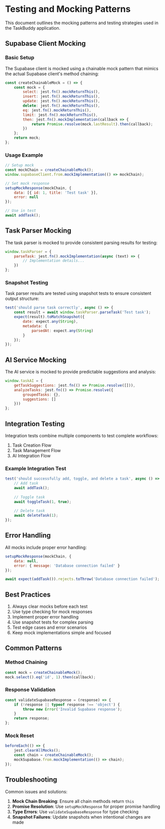 # Testing and Mocking Patterns

This document outlines the mocking patterns and testing strategies used in the TaskBuddy application.

## Supabase Client Mocking

### Basic Setup

The Supabase client is mocked using a chainable mock pattern that mimics the actual Supabase client's method chaining:

```javascript
const createChainableMock = () => {
    const mock = {
        select: jest.fn().mockReturnThis(),
        insert: jest.fn().mockReturnThis(),
        update: jest.fn().mockReturnThis(),
        delete: jest.fn().mockReturnThis(),
        eq: jest.fn().mockReturnThis(),
        limit: jest.fn().mockReturnThis(),
        then: jest.fn().mockImplementation(callback => {
            return Promise.resolve(mock.lastResult).then(callback);
        })
    };
    return mock;
};
```

### Usage Example

```javascript
// Setup mock
const mockChain = createChainableMock();
window.supabaseClient.from.mockImplementation(() => mockChain);

// Set mock response
setupMockResponse(mockChain, {
    data: [{ id: 1, title: 'Test task' }],
    error: null
});

// Use in test
await addTask();
```

## Task Parser Mocking

The task parser is mocked to provide consistent parsing results for testing:

```javascript
window.taskParser = {
    parseTask: jest.fn().mockImplementation(async (text) => {
        // Implementation details...
    })
};
```

### Snapshot Testing

Task parser results are tested using snapshot tests to ensure consistent output structure:

```javascript
test('should parse task correctly', async () => {
    const result = await window.taskParser.parseTask('Test task');
    expect(result).toMatchSnapshot({
        date: expect.any(String),
        metadata: {
            parsedAt: expect.any(String)
        }
    });
});
```

## AI Service Mocking

The AI service is mocked to provide predictable suggestions and analysis:

```javascript
window.taskAI = {
    getTaskSuggestions: jest.fn(() => Promise.resolve([])),
    analyzeTasks: jest.fn(() => Promise.resolve({
        groupedTasks: {},
        suggestions: []
    }))
};
```

## Integration Testing

Integration tests combine multiple components to test complete workflows:

1. Task Creation Flow
2. Task Management Flow
3. AI Integration Flow

### Example Integration Test

```javascript
test('should successfully add, toggle, and delete a task', async () => {
    // Add task
    await addTask();
    
    // Toggle task
    await toggleTask(1, true);
    
    // Delete task
    await deleteTask(1);
});
```

## Error Handling

All mocks include proper error handling:

```javascript
setupMockResponse(mockChain, {
    data: null,
    error: { message: 'Database connection failed' }
});

await expect(addTask()).rejects.toThrow('Database connection failed');
```

## Best Practices

1. Always clear mocks before each test
2. Use type checking for mock responses
3. Implement proper error handling
4. Use snapshot tests for complex parsing
5. Test edge cases and error scenarios
6. Keep mock implementations simple and focused

## Common Patterns

### Method Chaining

```javascript
const mock = createChainableMock();
mock.select().eq('id', 1).then(callback);
```

### Response Validation

```javascript
const validateSupabaseResponse = (response) => {
    if (!response || typeof response !== 'object') {
        throw new Error('Invalid Supabase response');
    }
    return response;
};
```

### Mock Reset

```javascript
beforeEach(() => {
    jest.clearAllMocks();
    const chain = createChainableMock();
    mockSupabase.from.mockImplementation(() => chain);
});
```

## Troubleshooting

Common issues and solutions:

1. **Mock Chain Breaking**: Ensure all chain methods return `this`
2. **Promise Resolution**: Use `setupMockResponse` for proper promise handling
3. **Type Errors**: Use `validateSupabaseResponse` for type checking
4. **Snapshot Failures**: Update snapshots when intentional changes are made 